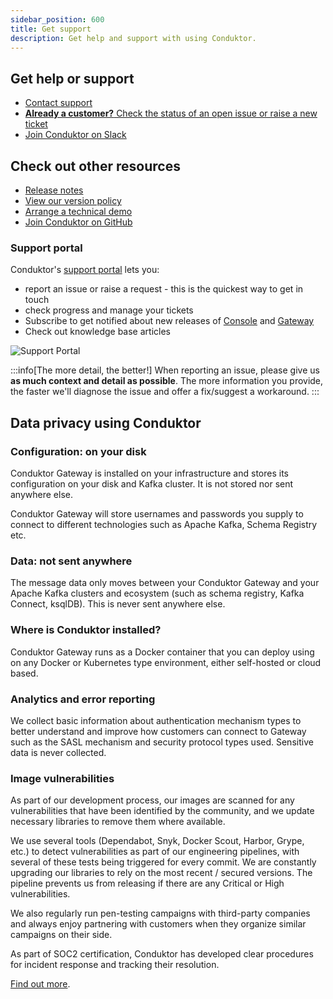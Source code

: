 ```yaml
---
sidebar_position: 600
title: Get support
description: Get help and support with using Conduktor.
---
```


## Get help or support

- [Contact support](https://support.conduktor.io/hc/en-gb/requests/new)
- [**Already a customer?** Check the status of an open issue or raise a new ticket](https://support.conduktor.io/hc/en-gb/signin?return_to=https%3A%2F%2Fsupport.conduktor.io%2Fhc%2Fen-gb%2Frequests%2Fnew%3Fticket_form_id%3D17438312520209)
- [Join Conduktor on Slack](https://www.conduktor.io/slack)

## Check out other resources

- [Release notes](/changelog)
- [View our version policy](/support)
- [Arrange a technical demo](https://www.conduktor.io/contact/demo)
- [Join Conduktor on GitHub](https://github.com/conduktor)

### Support portal

Conduktor's [support portal](https://support.conduktor.io) lets you:

- report an issue or raise a request - this is the quickest way to get in touch
- check progress and manage your tickets
- Subscribe to get notified about new releases of [Console](https://support.conduktor.io/hc/en-gb/sections/16400553827473-Conduktor-Console) and [Gateway](https://support.conduktor.io/hc/en-gb/sections/16400521075217-Conduktor-Gateway)
- Check out knowledge base articles

![Support Portal](/guide/support-portal.png)

:::info[The more detail, the better!]
When reporting an issue, please give us **as much context and detail as possible**. The more information you provide, the faster we'll diagnose the issue and offer a fix/suggest a workaround.
:::

## Data privacy using Conduktor

### Configuration: on your disk

Conduktor Gateway is installed on your infrastructure and stores its configuration on your disk and Kafka cluster. It is not stored nor sent anywhere else.

Conduktor Gateway will store usernames and passwords you supply to connect to different technologies such as Apache Kafka, Schema Registry etc.

### Data: not sent anywhere

The message data only moves between your Conduktor Gateway and your Apache Kafka clusters and ecosystem (such as schema registry, Kafka Connect, ksqlDB). This is never sent anywhere else.

### Where is Conduktor installed?

Conduktor Gateway runs as a Docker container that you can deploy using on any Docker or Kubernetes type environment, either self-hosted or cloud based.

### Analytics and error reporting

We collect basic information about authentication mechanism types to better understand and improve how customers can connect to Gateway such as the SASL mechanism and security protocol types used. Sensitive data is never collected.

### Image vulnerabilities

As part of our development process, our images are scanned for any vulnerabilities that have been identified by the community, and we update necessary libraries to remove them where available.

We use several tools (Dependabot, Snyk, Docker Scout, Harbor, Grype, etc.) to detect vulnerabilities as part of our engineering pipelines, with several of these tests being triggered for every commit. We are constantly upgrading our libraries to rely on the most recent / secured versions. The pipeline prevents us from releasing if there are any Critical or High vulnerabilities.

We also regularly run pen-testing campaigns with third-party companies and always enjoy partnering with customers when they organize similar campaigns on their side.

As part of SOC2 certification, Conduktor has developed clear procedures for incident response and tracking their resolution.

[Find out more](https://conduktor.io/blog/what-we-learned-from-soc2-type2-write-what-you-do-do-what-you-write).
